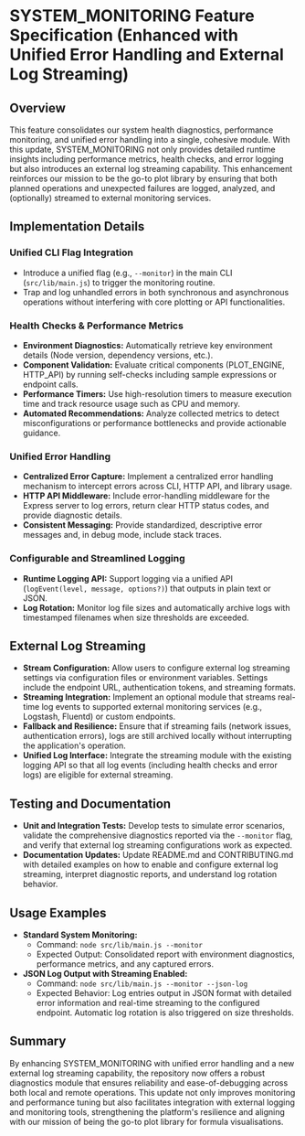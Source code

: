 # SYSTEM_MONITORING Feature Specification (Enhanced with Unified Error Handling and External Log Streaming)

## Overview
This feature consolidates our system health diagnostics, performance monitoring, and unified error handling into a single, cohesive module. With this update, SYSTEM_MONITORING not only provides detailed runtime insights including performance metrics, health checks, and error logging but also introduces an external log streaming capability. This enhancement reinforces our mission to be the go-to plot library by ensuring that both planned operations and unexpected failures are logged, analyzed, and (optionally) streamed to external monitoring services.

## Implementation Details
### Unified CLI Flag Integration
- Introduce a unified flag (e.g., `--monitor`) in the main CLI (`src/lib/main.js`) to trigger the monitoring routine.
- Trap and log unhandled errors in both synchronous and asynchronous operations without interfering with core plotting or API functionalities.

### Health Checks & Performance Metrics
- **Environment Diagnostics:** Automatically retrieve key environment details (Node version, dependency versions, etc.).
- **Component Validation:** Evaluate critical components (PLOT_ENGINE, HTTP_API) by running self-checks including sample expressions or endpoint calls.
- **Performance Timers:** Use high-resolution timers to measure execution time and track resource usage such as CPU and memory.
- **Automated Recommendations:** Analyze collected metrics to detect misconfigurations or performance bottlenecks and provide actionable guidance.

### Unified Error Handling
- **Centralized Error Capture:** Implement a centralized error handling mechanism to intercept errors across CLI, HTTP API, and library usage.
- **HTTP API Middleware:** Include error-handling middleware for the Express server to log errors, return clear HTTP status codes, and provide diagnostic details.
- **Consistent Messaging:** Provide standardized, descriptive error messages and, in debug mode, include stack traces.

### Configurable and Streamlined Logging
- **Runtime Logging API:** Support logging via a unified API (`logEvent(level, message, options?)`) that outputs in plain text or JSON.
- **Log Rotation:** Monitor log file sizes and automatically archive logs with timestamped filenames when size thresholds are exceeded.

## External Log Streaming
- **Stream Configuration:** Allow users to configure external log streaming settings via configuration files or environment variables. Settings include the endpoint URL, authentication tokens, and streaming formats.
- **Streaming Integration:** Implement an optional module that streams real-time log events to supported external monitoring services (e.g., Logstash, Fluentd) or custom endpoints.
- **Fallback and Resilience:** Ensure that if streaming fails (network issues, authentication errors), logs are still archived locally without interrupting the application's operation.
- **Unified Log Interface:** Integrate the streaming module with the existing logging API so that all log events (including health checks and error logs) are eligible for external streaming.

## Testing and Documentation
- **Unit and Integration Tests:** Develop tests to simulate error scenarios, validate the comprehensive diagnostics reported via the `--monitor` flag, and verify that external log streaming configurations work as expected.
- **Documentation Updates:** Update README.md and CONTRIBUTING.md with detailed examples on how to enable and configure external log streaming, interpret diagnostic reports, and understand log rotation behavior.

## Usage Examples
- **Standard System Monitoring:**
  - Command: `node src/lib/main.js --monitor`
  - Expected Output: Consolidated report with environment diagnostics, performance metrics, and any captured errors.
- **JSON Log Output with Streaming Enabled:**
  - Command: `node src/lib/main.js --monitor --json-log`
  - Expected Behavior: Log entries output in JSON format with detailed error information and real-time streaming to the configured endpoint. Automatic log rotation is also triggered on size thresholds.

## Summary
By enhancing SYSTEM_MONITORING with unified error handling and a new external log streaming capability, the repository now offers a robust diagnostics module that ensures reliability and ease-of-debugging across both local and remote operations. This update not only improves monitoring and performance tuning but also facilitates integration with external logging and monitoring tools, strengthening the platform's resilience and aligning with our mission of being the go-to plot library for formula visualisations.
